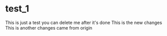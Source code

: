 # test_1
This is just a test you can delete me after it's done
This is the new changes
This is another changes came from origin
